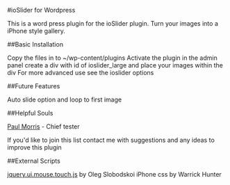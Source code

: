 #ioSlider for Wordpress

This is a word press plugin for the ioSlider plugin. Turn your images into a iPhone style gallery.

##Basic Installation

Copy the files in to ~/wp-content/plugins
Activate the plugin in the admin panel
create a div with id of ioslider_large and place your images within the div
For more advanced use see the ioslider options

##Future Features

Auto slide option and loop to first image

##Helpful Souls

[Paul Morris](http://www.littlereddoor.co.uk/ios/) - Chief tester

If you'd like to join this list contact me with suggestions and any ideas to improve this plugin

##External Scripts

[jquery.ui.mouse.touch.js](https://github.com/jhlagado/Mouse.Touch) by Oleg Slobodskoi
iPhone css by Warrick Hunter
